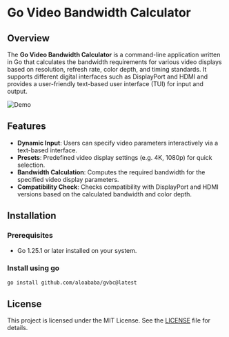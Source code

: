 # Go Video Bandwidth Calculator

## Overview

The **Go Video Bandwidth Calculator** is a command-line application written in Go that calculates the bandwidth requirements for various video displays based on resolution, refresh rate, color depth, and timing standards. It supports different digital interfaces such as DisplayPort and HDMI and provides a user-friendly text-based user interface (TUI) for input and output.

![Demo](./demo.gif)

## Features

- **Dynamic Input**: Users can specify video parameters interactively via a text-based interface.
- **Presets**: Predefined video display settings (e.g. 4K, 1080p) for quick selection.
- **Bandwidth Calculation**: Computes the required bandwidth for the specified video display parameters.
- **Compatibility Check**: Checks compatibility with DisplayPort and HDMI versions based on the calculated bandwidth and color depth.

## Installation

### Prerequisites

- Go 1.25.1 or later installed on your system.

### Install using go

```bash
go install github.com/aloababa/gvbc@latest
```

## License

This project is licensed under the MIT License. See the [LICENSE](LICENSE) file for details.
